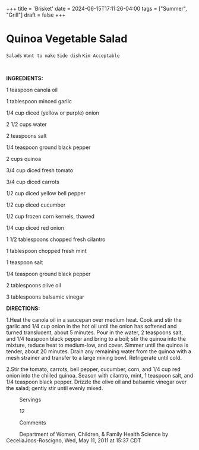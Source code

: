 +++
title = 'Brisket'
date = 2024-06-15T17:11:26-04:00
tags = ["Summer", "Grill"]
draft = false
+++
# Quinoa Vegetable Salad

`Salads` `Want to make` `Side dish` `Kim Acceptable`

      

**INGREDIENTS:**

1 teaspoon canola oil

1 tablespoon minced garlic

1/4 cup diced (yellow or purple) onion

2 1/2 cups water

2 teaspoons salt

1/4 teaspoon ground black pepper

2 cups quinoa

3/4 cup diced fresh tomato

3/4 cup diced carrots

1/2 cup diced yellow bell pepper

1/2 cup diced cucumber

1/2 cup frozen corn kernels, thawed

1/4 cup diced red onion

1 1/2 tablespoons chopped fresh cilantro

1 tablespoon chopped fresh mint

1 teaspoon salt

1/4 teaspoon ground black pepper

2 tablespoons olive oil

3 tablespoons balsamic vinegar

**DIRECTIONS:**

1.Heat the canola oil in a saucepan over medium heat. Cook and stir the garlic and 1/4 cup onion in the hot oil until the onion has softened and turned translucent, about 5 minutes. Pour in the water, 2 teaspoons salt, and 1/4 teaspoon black pepper and bring to a boil; stir the quinoa into the mixture, reduce heat to medium-low, and cover. Simmer until the quinoa is tender, about 20 minutes. Drain any remaining water from the quinoa with a mesh strainer and transfer to a large mixing bowl. Refrigerate until cold.

2.Stir the tomato, carrots, bell pepper, cucumber, corn, and 1/4 cup red onion into the chilled quinoa. Season with cilantro, mint, 1 teaspoon salt, and 1/4 teaspoon black pepper. Drizzle the olive oil and balsamic vinegar over the salad; gently stir until evenly mixed.

         Servings       

         12       

         Comments       

         Department of Women, Children, & Family Health Science by CeceliaJoos-Roscigno, Wed, May 11, 2011 at 15:37 CDT       

